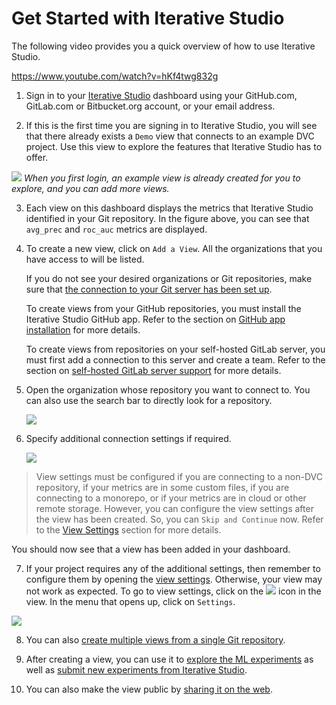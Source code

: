 # Get Started with Iterative Studio

The following video provides you a quick overview of how to use Iterative
Studio.

https://www.youtube.com/watch?v=hKf4twg832g

1. Sign in to your [Iterative Studio](https://studio.iterative.ai/) dashboard
   using your GitHub.com, GitLab.com or Bitbucket.org account, or your email
   address.

2. If this is the first time you are signing in to Iterative Studio, you will
   see that there already exists a `Demo` view that connects to an example DVC
   project. Use this view to explore the features that Iterative Studio has to
   offer.

![](https://static.iterative.ai/img/studio/login_home.png) _When you first
login, an example view is already created for you to explore, and you can add
more views._

3. Each view on this dashboard displays the metrics that Iterative Studio
   identified in your Git repository. In the figure above, you can see that
   `avg_prec` and `roc_auc` metrics are displayed.

4. To create a new view, click on `Add a View`. All the organizations that you
   have access to will be listed.

    <admon type="info">

   If you do not see your desired organizations or Git repositories, make sure
   that
   [the connection to your Git server has been set up](/doc/studio/user-guide/account-management#git-integrations).

   To create views from your GitHub repositories, you must install the Iterative
   Studio GitHub app. Refer to the section on
   [GitHub app installation](/doc/studio/user-guide/install-github-app) for more
   details.

   To create views from repositories on your self-hosted GitLab server, you must
   first add a connection to this server and create a team. Refer to the section
   on
   [self-hosted GitLab server support](/doc/studio/user-guide/install-github-app)
   for more details.

    </admon>

5. Open the organization whose repository you want to connect to. You can also
   use the search bar to directly look for a repository.

   ![](https://static.iterative.ai/img/studio/select_repo.png)

6. Specify additional connection settings if required.

   ![](https://static.iterative.ai/img/studio/view_settings.png)

> View settings must be configured if you are connecting to a non-DVC
> repository, if your metrics are in some custom files, if you are connecting to
> a monorepo, or if your metrics are in cloud or other remote storage. However,
> you can configure the view settings after the view has been created. So, you
> can `Skip and Continue` now. Refer to the
> [View Settings](/doc/studio/user-guide/views/view-settings) section for more
> details.

You should now see that a view has been added in your dashboard.

7. If your project requires any of the additional settings, then remember to
   configure them by opening the
   [view settings](/doc/studio/user-guide/views/view-settings). Otherwise, your
   view may not work as expected. To go to view settings, click on the
   ![](https://static.iterative.ai/img/studio/view_open_settings_icon.png) icon
   in the view. In the menu that opens up, click on `Settings`.

![](https://static.iterative.ai/img/studio/view_open_settings.png)

8. You can also
   [create multiple views from a single Git repository](/doc/studio/user-guide/views/create-view#create-multiple-views-from-a-single-git-repository).

9. After creating a view, you can use it to
   [explore the ML experiments](/doc/studio/user-guide/explore-experiments) as
   well as
   [submit new experiments from Iterative Studio](/doc/studio/user-guide/run-experiments).

10. You can also make the view public by
    [sharing it on the web](/doc/studio/user-guide/views/share-view).
